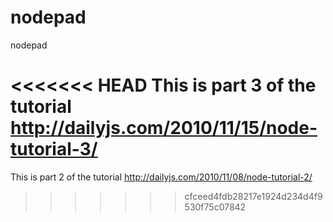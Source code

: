nodepad
=======

nodepad

<<<<<<< HEAD
This is part 3 of the tutorial
http://dailyjs.com/2010/11/15/node-tutorial-3/
=======
This is part 2 of the tutorial
http://dailyjs.com/2010/11/08/node-tutorial-2/
>>>>>>> cfceed4fdb28217e1924d234d4f9530f75c07842
